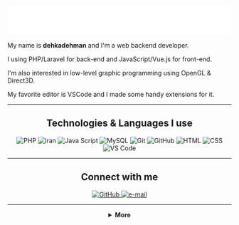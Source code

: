 <div align="center">
    <img src="./header.svg" alt="dehkadehman">
</div>

My name is **dehkadehman** and I'm a web backend developer.

I using PHP/Laravel for back-end and JavaScript/Vue.js for front-end.

I'm also interested in low-level graphic programming using OpenGL & Direct3D.

My favorite editor is VSCode and I made some handy extensions for it.

---

<h2 align="center">Technologies & Languages I use</h2>

<p align="center">
    <img src="https://img.shields.io/badge/-PHP-777BB4?style=for-the-badge&logo=php&logoColor=white" alt="PHP">
    <img src="https://img.shields.io/badge/i'm-iranian-blue?style=for-the-badge&logoColor=white" alt="iran">
    <img src="https://img.shields.io/badge/-JavaScript-F7DF1E?style=for-the-badge&logo=javascript&logoColor=white" alt="Java Script">
    <img src="https://img.shields.io/badge/-MySQL-4479A1?style=for-the-badge&logo=mysql&logoColor=white" alt="MySQL">
    <img src="https://img.shields.io/badge/-Git-F05032?style=for-the-badge&logo=git&logoColor=white" alt="Git">
    <img src="https://img.shields.io/badge/-Github-181717?style=for-the-badge&logo=github&logoColor=white" alt="GitHub">
    <img src="https://img.shields.io/badge/-HTML5-E34F26?style=for-the-badge&logo=html5&logoColor=white" alt="HTML">
    <img src="https://img.shields.io/badge/-CSS3-1572B6?style=for-the-badge&logo=css3&logoColor=white" alt="CSS">
    <img src="https://img.shields.io/badge/-VS_Code-007ACC?style=for-the-badge&logo=visual-studio-code&logoColor=white" alt="VS Code">
</p>

---

<h2 align="center">Connect with me</h2>

<p align="center">
    <a href="https://github.com/dehkadehman">
        <img src="https://img.shields.io/github/followers/amir9480?label=Github&logo=github&logoColor=white&style=for-the-badge" alt="GitHub">
    </a>
    <a href="mailto:admin@dehkadehman.ir">
        <img src="https://img.shields.io/badge/e--mail-D14836?logo=e-mail&logoColor=white&style=for-the-badge" alt="e-mail">
    </a>
  
</p>

---

<details align="center">
    <summary>
        <b>More</b><br>
    </summary>
    <br>
    <p>
        <img align="center" src="https://github-readme-stats.vercel.app/api?username=amir9480&show_icons=true"/> <img align="center" src="https://github-readme-stats.vercel.app/api/top-langs?username=amir9480&layout=compact"/>
    </p>
</details>
